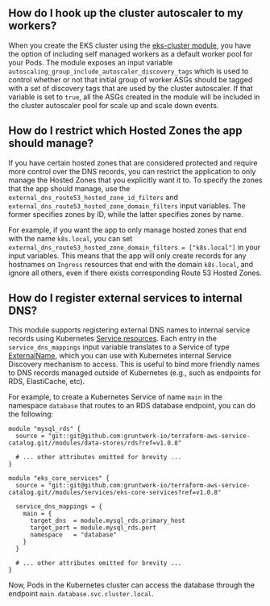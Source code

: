 ## How do I hook up the cluster autoscaler to my workers?

When you create the EKS cluster using the [eks-cluster module](../eks-cluster), you have the option of including self
managed workers as a default worker pool for your Pods. The module exposes an input variable
`autoscaling_group_include_autoscaler_discovery_tags` which is used to control whether or not that initial group of
worker ASGs should be tagged with a set of discovery tags that are used by the cluster autoscaler. If that variable is
set to `true`, all the ASGs created in the module will be included in the cluster autoscaler pool for scale up and scale
down events.

## How do I restrict which Hosted Zones the app should manage?

If you have certain hosted zones that are considered protected and require more control over the DNS records, you can
restrict the application to only manage the Hosted Zones that you explicitly want it to. To specify the zones that the
app should manage, use the `external_dns_route53_hosted_zone_id_filters` and
`external_dns_route53_hosted_zone_domain_filters` input variables. The former specifies zones by ID, while the latter
specifies zones by name.

For example, if you want the app to only manage hosted zones that end with the name `k8s.local`, you can set
`external_dns_route53_hosted_zone_domain_filters = ["k8s.local"]` in your input variables. This means that the app will
only create records for any hostnames on `Ingress` resources that end with the domain `k8s.local`, and ignore all
others, even if there exists corresponding Route 53 Hosted Zones.

## How do I register external services to internal DNS?

This module supports registering external DNS names to internal service records using Kubernetes [Service
resources](https://kubernetes.io/docs/concepts/services-networking/service/). Each entry in the `service_dns_mappings`
input variable translates to a Service of type
[ExternalName](https://kubernetes.io/docs/concepts/services-networking/service/#externalname), which you can use with
Kubernetes internal Service Discovery mechanism to access. This is useful to bind more friendly names to DNS records 
managed outside of Kubernetes (e.g., such as endpoints for RDS, ElastiCache, etc).

For example, to create a Kubernetes Service of name `main` in the namespace `database` that routes to an RDS database
endpoint, you can do the following:

```hcl
module "mysql_rds" {
  source = "git::git@github.com:gruntwork-io/terraform-aws-service-catalog.git//modules/data-stores/rds?ref=v1.0.8"

  # ... other attributes omitted for brevity ...
}

module "eks_core_services" {
  source = "git::git@github.com:gruntwork-io/terraform-aws-service-catalog.git//modules/services/eks-core-services?ref=v1.0.8"

  service_dns_mappings = {
    main = {
      target_dns  = module.mysql_rds.primary_host
      target_port = module.mysql_rds.port
      namespace   = "database"
    }
  }

  # ... other attributes omitted for brevity ...
}
```

Now, Pods in the Kubernetes cluster can access the database through the endpoint `main.database.svc.cluster.local`.
